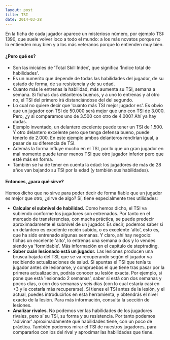 ```yaml
---
layout: post
title: TSI
date: 2014-03-28
---
```

En la ficha de cada jugador aparece un misterioso número, por ejemplo TSI: 1390, que suele volver loco a todo el mundo: a los más novatos porque no lo entienden muy bien y a los más veteranos porque lo entienden muy bien.

#### ¿Pero qué es?

- Son las iniciales de 'Total Skill Index', que significa 'Índice total de habilidades'.
- Es un numerito que depende de todas las habilidades del jugador, de su estado de forma, de su resistencia y de su edad.
- Cuanto más le entrenas la habilidad, más aumenta su TSI, semana a semana. Si fichas dos delanteros buenos, y a uno lo entrenas y al otro no, el TSI del primero irá distanciándose del del segundo.
- Lo cual no quiere decir que 'cuanto más TSI mejor jugador es'. Es obvio que un jugador con TSI de 50.000 será mejor que uno con TSI de 3.000. Pero, ¿y si comparamos uno de 3.500 con otro de 4.000? Ahí ya hay dudas.
- Ejemplo inventado, un delantero excelente puede tener un TSI de 1.500. Y otro delantero excelente pero que tenga defensa bueno, puede tenerlo de 2.000. En este ejemplo ambos delanteros rendirían igual, a pesar de su diferencia de TSI.
- Además la forma influye mucho en el TSI, por lo que un gran jugador en mal momento puede tener menos TSI que otro jugador inferior pero que esté más en forma.
- También se ha de tener en cuenta la edad: los jugadores de más de 28 años van bajando su TSI por la edad (y también sus habilidades).

#### Entonces, ¿para qué sirve?

Hemos dicho que no sirve para poder decir de forma fiable que un jugador es mejor que otro, ¿sirve de algo? Sí, tiene especialmente tres utilidades:

- **Calcular el subnivel de habilidad.** Como hemos dicho, el TSI va subiendo conforme los jugadores son entrenados. Por tanto en el mercado de transferencias, con mucha práctica, se puede predecir aproximadamente el subnivel de un jugador. Es decir, podemos saber si un delantero es excelente recién subido, o es excelente 'alto', esto es, que ha sido entrenado algunas semanas. Y claro, ahí hay negocio: fichas un excelente 'alto', lo entrenas una semana o dos y lo vendes siendo ya 'formidable'. Más información en el capítulo de steptrading.
- **Saber cuán lesionado está un jugador.** Las lesiones producen una brusca bajada del TSI, que se va recuperando según el jugador va recibiendo actualizaciones de salud. Si apuntas el TSI que tenía tu jugador antes de lesionarse, y compruebas el que tiene tras pasar por la primera actualización, podrás conocer su lesión exacta. Por ejemplo, si pone que está 'lesionado 2 semanas', saber si está con dos semanas y pocos días, o con dos semanas y seis días (con lo cual estaría casi en +3 y le costaría más recuperarse). Si tienes el TSI antes de la lesión, y el actual, puedes introducirlos en esta herramienta, y obtendrás el nivel exacto de la lesión. Para más información, consulta la sección de lesiones.
- **Analizar rivales**. No podemos ver las habilidades de los jugadores rivales, pero sí su TSI, su forma y su resistencia. Por tanto podemos 'adivinar' aproximadamente qué habilidades tiene, con un poco de práctica. También podemos mirar el TSI de nuestros jugadores, para compararlos con los del rival y aproximar las habilidades que tiene.
